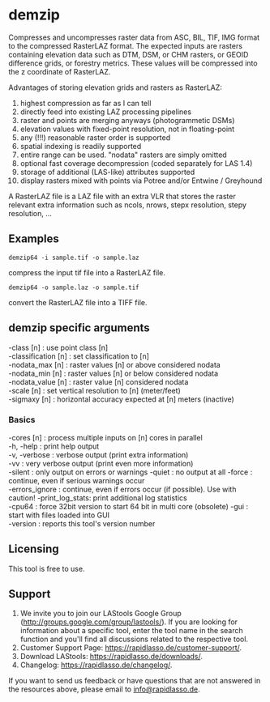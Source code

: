 ﻿# demzip

Compresses and uncompresses raster data from ASC, BIL, TIF, IMG
format to the compressed RasterLAZ format. The expected inputs
are rasters containing elevation data such as DTM, DSM, or CHM
rasters, or GEOID difference grids, or forestry metrics. These
values will be compressed into the z coordinate of RasterLAZ.

Advantages of storing elevation grids and rasters as RasterLAZ:
1) highest compression as far as I can tell
2) directly feed into existing LAZ processing pipelines
3) raster and points are merging anyways (photogrammetic DSMs)
4) elevation values with fixed-point resolution, not in floating-point
5) any (!!!) reasonable raster order is supported
6) spatial indexing is readily supported
7) entire range can be used. "nodata" rasters are simply omitted
8) optional fast coverage decompression (coded separately for LAS 1.4) 
9) storage of additional (LAS-like) attributes supported 
10) display rasters mixed with points via Potree and/or Entwine / Greyhound

A RasterLAZ file is a LAZ file with an extra VLR that stores the raster
relevant extra information such as ncols, nrows, stepx resolution, stepy resolution, ...

## Examples

    demzip64 -i sample.tif -o sample.laz

compress the input tif file into a RasterLAZ file.


    demzip64 -o sample.laz -o sample.tif

convert the RasterLAZ file into a TIFF file.


## demzip specific arguments

-class [n]          : use point class [n]  
-classification [n] : set classification to [n]  
-nodata_max [n]     : raster values [n] or above considered nodata  
-nodata_min [n]     : raster values [n] or below considered nodata  
-nodata_value [n]   : raster value [n] considered nodata  
-scale [n]          : set vertical resolution to [n] (meter/feet)  
-sigmaxy [n]        : horizontal accuracy expected at [n] meters (inactive)  

### Basics
-cores [n]      : process multiple inputs on [n] cores in parallel  
-h, -help       : print help output  
-v, -verbose    : verbose output (print extra information)  
-vv             : very verbose output (print even more information)  
-silent         : only output on errors or warnings
-quiet          : no output at all
-force          : continue, even if serious warnings occur  
-errors_ignore  : continue, even if errors occur (if possible). Use with caution!
-print_log_stats: print additional log statistics  
-cpu64          : force 32bit version to start 64 bit in multi core (obsolete)
-gui            : start with files loaded into GUI  
-version        : reports this tool's version number  

## Licensing

This tool is free to use.

## Support

1. We invite you to join our LAStools Google Group (http://groups.google.com/group/lastools/).
   If you are looking for information about a specific tool, enter the tool name in the search 
   function and you'll find all discussions related to the respective tool. 
2. Customer Support Page: https://rapidlasso.de/customer-support/.  
3. Download LAStools: https://rapidlasso.de/downloads/.  
4. Changelog: https://rapidlasso.de/changelog/.  


If you want to send us feedback or have questions that are not answered in the resources above, 
please email to info@rapidlasso.de.
